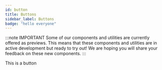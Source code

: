 ```yaml
---
id: button
title: Buttons
sidebar_label: Buttons
badge: "hello everyone"
---
```


:::note IMPORTANT
Some of our components and utilities are currently offered as previews. This means that these components and utilities are in active development but ready to try out! We are hoping you will share your feedback on these new components.
:::

This is a button
